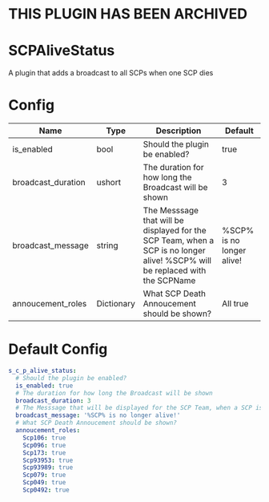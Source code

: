 # THIS PLUGIN HAS BEEN ARCHIVED

# SCPAliveStatus
A plugin that adds a broadcast to all SCPs when one SCP dies

# Config
Name | Type | Description | Default
---- | ---- | ----------- | -------
is_enabled | bool | Should the plugin be enabled? | true
broadcast_duration | ushort | The duration for how long the Broadcast will be shown | 3
broadcast_message | string | The Messsage that will be displayed for the SCP Team, when a SCP is no longer alive! %SCP% will be replaced with the SCPName | %SCP% is no longer alive!
annoucement_roles | Dictionary | What SCP Death Annoucement should be shown? | All true

# Default Config
```yml
s_c_p_alive_status:
  # Should the plugin be enabled?
  is_enabled: true
  # The duration for how long the Broadcast will be shown
  broadcast_duration: 3
  # The Messsage that will be displayed for the SCP Team, when a SCP is no longer alive! %SCP% will be replaced with the SCPName
  broadcast_message: '%SCP% is no longer alive!'
  # What SCP Death Annoucement should be shown?
  annoucement_roles:
    Scp106: true
    Scp096: true
    Scp173: true
    Scp93953: true
    Scp93989: true
    Scp079: true
    Scp049: true
    Scp0492: true
```
